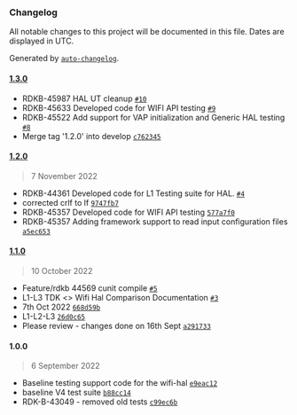 ### Changelog

All notable changes to this project will be documented in this file. Dates are displayed in UTC.

Generated by [`auto-changelog`](https://github.com/CookPete/auto-changelog).

#### [1.3.0](https://github.com/comcast-sky/rdk-components-haltest-wifi-rdkb/compare/1.2.0...1.3.0)

- RDKB-45987 HAL UT cleanup [`#10`](https://github.com/comcast-sky/rdk-components-haltest-wifi-rdkb/pull/10)
- RDKB-45633 Developed code for WIFI API testing [`#9`](https://github.com/comcast-sky/rdk-components-haltest-wifi-rdkb/pull/9)
- RDKB-45522 Add support for VAP initialization and Generic HAL testing [`#8`](https://github.com/comcast-sky/rdk-components-haltest-wifi-rdkb/pull/8)
- Merge tag '1.2.0' into develop [`c762345`](https://github.com/comcast-sky/rdk-components-haltest-wifi-rdkb/commit/c76234527a5fa64d426b4bb88cd9c75608414acd)

#### [1.2.0](https://github.com/comcast-sky/rdk-components-haltest-wifi-rdkb/compare/1.1.0...1.2.0)

> 7 November 2022

- RDKB-44361 Developed code for L1 Testing suite for HAL. [`#4`](https://github.com/comcast-sky/rdk-components-haltest-wifi-rdkb/pull/4)
- corrected crlf to lf [`9747fb7`](https://github.com/comcast-sky/rdk-components-haltest-wifi-rdkb/commit/9747fb768cb5e913d9b92e386fb2709e1f0bda6e)
- RDKB-45357 Developed code for WIFI API testing [`577a7f0`](https://github.com/comcast-sky/rdk-components-haltest-wifi-rdkb/commit/577a7f011a3e66e4f2103a492e12c0d09040239b)
- RDKB-45357 Adding framework support to read input configuration files [`a5ec653`](https://github.com/comcast-sky/rdk-components-haltest-wifi-rdkb/commit/a5ec653f638a552a33e5c0304a626eacfac69e9a)

#### [1.1.0](https://github.com/comcast-sky/rdk-components-haltest-wifi-rdkb/compare/1.0.0...1.1.0)

> 10 October 2022

- Feature/rdkb 44569 cunit compile [`#5`](https://github.com/comcast-sky/rdk-components-haltest-wifi-rdkb/pull/5)
- L1-L3 TDK &lt;&gt; Wifi Hal Comparison Documentation [`#3`](https://github.com/comcast-sky/rdk-components-haltest-wifi-rdkb/pull/3)
- 7th Oct 2022 [`668d59b`](https://github.com/comcast-sky/rdk-components-haltest-wifi-rdkb/commit/668d59b6264cf2c695e32365c7d8fcd316dad280)
- L1-L2-L3 [`26d0c65`](https://github.com/comcast-sky/rdk-components-haltest-wifi-rdkb/commit/26d0c65aa583e9fa2c23e90d3403ea5ea0bb10e5)
- Please review - changes done on 16th Sept [`a291733`](https://github.com/comcast-sky/rdk-components-haltest-wifi-rdkb/commit/a291733f0a125543045309142e28dcc7bf53d117)

#### 1.0.0

> 6 September 2022

- Baseline testing support code for the wifi-hal [`e9eac12`](https://github.com/comcast-sky/rdk-components-haltest-wifi-rdkb/commit/e9eac12cc4c368752a4f31227665003cdd41283f)
- baseline V4 test suite [`b88cc14`](https://github.com/comcast-sky/rdk-components-haltest-wifi-rdkb/commit/b88cc14d31fd13389ff142c7e4d72cf3ca9642c8)
- RDK-B-43049 - removed old tests [`c99ec6b`](https://github.com/comcast-sky/rdk-components-haltest-wifi-rdkb/commit/c99ec6bff596a595ca964440b4994ece540800df)

